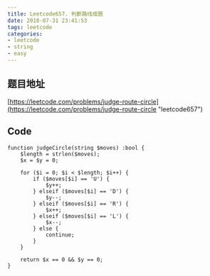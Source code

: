 ```yaml
---
title: Leetcode657. 判断路线成圈
date: 2018-07-31 23:41:53
tags: leetcode
categories:
- leetcode
- string
- easy
---
```

## 题目地址
[https://leetcode.com/problems/judge-route-circle](https://leetcode.com/problems/judge-route-circle "leetcode657")

## Code
```
function judgeCircle(string $moves) :bool {
    $length = strlen($moves);
    $x = $y = 0;

    for ($i = 0; $i < $length; $i++) {
        if ($moves[$i] == 'U') {
            $y++;
        } elseif ($moves[$i] == 'D') {
            $y--;
        } elseif ($moves[$i] == 'R') {
            $x++;
        } elseif ($moves[$i] == 'L') {
            $x--;
        } else {
            continue;
        }
    }

    return $x == 0 && $y == 0;
}
```
